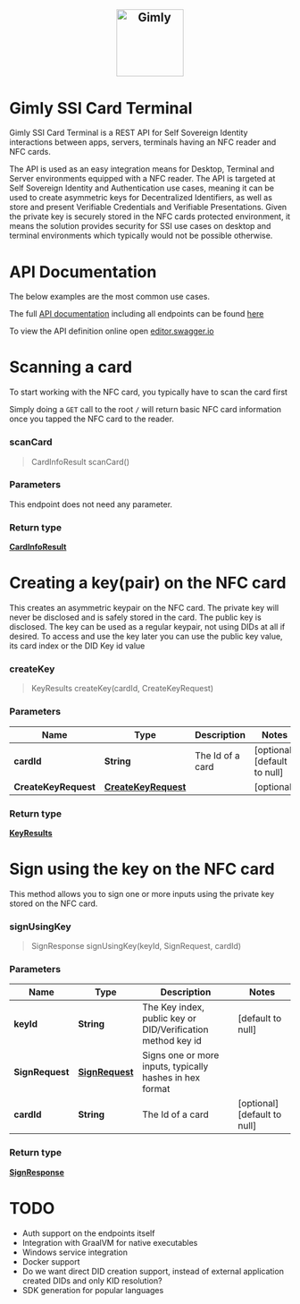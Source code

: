 <h2 style="text-align: center; vertical-align: middle">
    <center><a href="https://www.gimly.io/"><img src="https://avatars.githubusercontent.com/u/64525639?s=200&v=4" alt="Gimly" width="120" style="vertical-align: middle"></a></center></h2>

# Gimly SSI Card Terminal

Gimly SSI Card Terminal is a REST API for Self Sovereign Identity interactions between apps, servers, terminals having an NFC reader and NFC cards.

The API is used as an easy integration means for Desktop, Terminal and Server environments equipped with a NFC reader. The API is targeted at Self Sovereign Identity and Authentication use cases, meaning it can be used to create asymmetric keys for Decentralized Identifiers, as well as store and present Verifiable Credentials and Verifiable Presentations. Given the private key is securely stored in the NFC cards protected environment, it means the solution provides security for SSI use cases on desktop and terminal environments which typically would not be possible otherwise.

# API Documentation
The below examples are the most common use cases.

The full [API documentation](./docs/api/README.md) including all endpoints can be found [here](./docs/api/README.md)

To view the API definition online open [editor.swagger.io](https://editor.swagger.io/?url=https://raw.githubusercontent.com/Gimly-Blockchain/gimly-ssi-card-terminal/main/src/main/resources/api.yaml)



# Scanning a card
To start working with the NFC card, you typically have to scan the card first

Simply doing a `GET` call to the root `/` will return basic NFC card information once you tapped the NFC card to the reader.

<a name="scanCard"></a>
### **scanCard**
> CardInfoResult scanCard()

### Parameters
This endpoint does not need any parameter.

### Return type

[**CardInfoResult**](./docs/api/io.gimly.generated.card.model/CardInfoResult.md)


# Creating a key(pair) on the NFC card
This creates an asymmetric keypair on the NFC card. The private key will never be disclosed and is safely stored in the card. The public key is disclosed. The key can be used as a regular keypair, not using DIDs at all if desired. To access and use the key later you can use the public key value, its card index or the DID Key id value 


### **createKey**
> KeyResults createKey(cardId, CreateKeyRequest)

### Parameters

Name | Type | Description  | Notes
------------- | ------------- | ------------- | -------------
**cardId** | **String**| The Id of a card | [optional] [default to null]
**CreateKeyRequest** | [**CreateKeyRequest**](./docs/api/io.gimly.generated.card.model/CreateKeyRequest.md)|  | [optional]

### Return type

[**KeyResults**](./docs/api/io.gimly.generated.card.model/KeyResults.md)


# Sign using the key on the NFC card

This method allows you to sign one or more inputs using the private key stored on the NFC card. 

<a name="signUsingKey"></a>
### **signUsingKey**
> SignResponse signUsingKey(keyId, SignRequest, cardId)

### Parameters

Name | Type | Description  | Notes
------------- | ------------- | ------------- | -------------
**keyId** | **String**| The Key index, public key or DID/Verification method key id | [default to null]
**SignRequest** | [**SignRequest**](../io.gimly.generated.card.model/SignRequest.md)| Signs one or more inputs, typically hashes in hex format |
**cardId** | **String**| The Id of a card | [optional] [default to null]

### Return type

[**SignResponse**](../io.gimly.generated.card.model/SignResponse.md)

# TODO
- Auth support on the endpoints itself
- Integration with GraalVM for native executables
- Windows service integration
- Docker support
- Do we want direct DID creation support, instead of external application created DIDs and only KID resolution?
- SDK generation for popular languages

